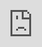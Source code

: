 <<<<<<< HEAD
<html> <head> <meta name="viewport" content="width=device-width, initial-scale=1.0, maximum-scale=1.0, user-scalable=0"> <title>Monday.com template TG (copy)</title> <style type="text/css"> html{ margin: 0; height: 100%; overflow: hidden; } iframe{ position: absolute; left:0; right:0; bottom:0; top:0; border:0; } </style> </head> <body> <iframe id="typeform-full" width="100%" height="100%" frameborder="0" allow="camera; microphone; autoplay; encrypted-media;" src="https://form.typeform.com/to/xGy5EJ?typeform-medium=embed-snippet"></iframe> <script type="text/javascript" src="https://embed.typeform.com/embed.js"></script> </body> </html>
=======
---
title: Contact Us
subtitle: ''
description: This is meta description

---
### Do you want to know more?

If you have questions about our services or just simply want to get in touch, don’t hesitate to contact us!

* **Mail: info@pheelcool.be**
* **Address: Rue Brederode 16, 1000 Bruxelles**
>>>>>>> parent of 231db42 (change contact)
